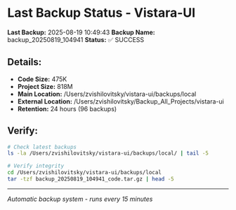 # Last Backup Status - Vistara-UI

**Last Backup:** 2025-08-19 10:49:43
**Backup Name:** backup_20250819_104941
**Status:** ✅ SUCCESS

## Details:
- **Code Size:** 475K
- **Project Size:** 818M
- **Main Location:** /Users/zvishilovitsky/vistara-ui/backups/local
- **External Location:** /Users/zvishilovitsky/Backup_All_Projects/vistara-ui
- **Retention:** 24 hours (96 backups)

## Verify:
```bash
# Check latest backups
ls -la /Users/zvishilovitsky/vistara-ui/backups/local/ | tail -5

# Verify integrity
cd /Users/zvishilovitsky/vistara-ui/backups/local
tar -tzf backup_20250819_104941_code.tar.gz | head -5
```

---
*Automatic backup system - runs every 15 minutes*
